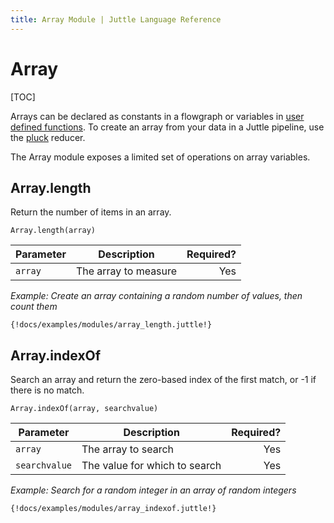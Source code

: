 ```yaml
---
title: Array Module | Juttle Language Reference
---
```


# Array

[TOC]

Arrays can be declared as constants in a flowgraph or variables in
[user defined functions](../concepts/programming_constructs.md#functions). To create an array from your data in a Juttle pipeline, use the [pluck](../reducers/pluck.md) reducer.

The Array module exposes a limited set of operations on array variables.

## Array.length 

Return the number of items in an array.

``` 
Array.length(array)
```

Parameter  | Description   |  Required?
---------- | ------------- | ---------:
`array`    | The array to measure  |  Yes

_Example: Create an array containing a random number of values, then count them_

```
{!docs/examples/modules/array_length.juttle!}
```


## Array.indexOf 

Search an array and return the zero-based index of the first match, or
-1 if there is no match.

``` 
Array.indexOf(array, searchvalue)
```

Parameter  |  Description  |  Required?
---------- | ------------- | ---------:
`array`    |   The array to search  | Yes
`searchvalue`  |  The value for which to search  |  Yes

_Example: Search for a random integer in an array of random integers_

```
{!docs/examples/modules/array_indexof.juttle!}
```
